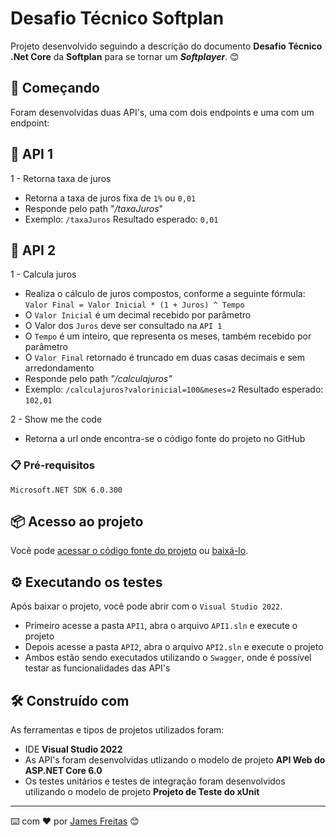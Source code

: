 # Desafio Técnico Softplan

Projeto desenvolvido seguindo a descrição do documento <b>Desafio Técnico .Net Core</b> da <b>Softplan</b> para se tornar um <b><i>Softplayer</b></i>. 😊

## 🚀 Começando

Foram desenvolvidas duas API's, uma com dois endpoints e uma com um endpoint: 

## 📌 API 1

1 - Retorna taxa de juros
* Retorna a taxa de juros fixa de ```1%``` ou ```0,01```
* Responde pelo path "<i>/taxaJuros</i>"
* Exemplo: ```/taxaJuros``` Resultado esperado: ```0,01```

## 📌 API 2

1 - Calcula juros
* Realiza o cálculo de juros compostos, conforme a seguinte fórmula: ```Valor Final = Valor Inicial * (1 + Juros) ^ Tempo```
* O ```Valor Inicial``` é um decimal recebido por parâmetro
* O Valor dos ```Juros``` deve ser consultado na ```API 1```
* O ```Tempo``` é um inteiro, que representa os meses, também recebido por parâmetro
* O ```Valor Final``` retornado é truncado em duas casas decimais e sem arredondamento
* Responde pelo path <i>"/calculajuros"</i>
* Exemplo: ```/calculajuros?valorinicial=100&meses=2``` Resultado esperado: ```102,01```

2 - Show me the code
* Retorna a url onde encontra-se o código fonte do projeto no GitHub

### 📋 Pré-requisitos

```
Microsoft.NET SDK 6.0.300
```
## 📦 Acesso ao projeto

Você pode [acessar o código fonte do projeto](https://github.com/jamesf182/DesafioTecnicoSoftplan) ou [baixá-lo](https://github.com/jamesf182/DesafioTecnicoSoftplan/archive/refs/heads/master.zip).

## ⚙️ Executando os testes

Após baixar o projeto, você pode abrir com o ```Visual Studio 2022```.
* Primeiro acesse a pasta ```API1```, abra o arquivo ```API1.sln``` e execute o projeto
* Depois acesse a pasta ```API2```, abra o arquivo ```API2.sln``` e execute o projeto
* Ambos estão sendo executados utilizando o ```Swagger```, onde é possível testar as funcionalidades das API's

## 🛠️ Construído com

As ferramentas e tipos de projetos utilizados foram:

* IDE <b>Visual Studio 2022</b>
* As API's foram desenvolvidas utlizando o modelo de projeto <b>API Web do ASP.NET Core 6.0</b>
* Os testes unitários e testes de integração foram desenvolvidos utilizando o modelo de projeto <b>Projeto de Teste do xUnit</b>


---
⌨️ com ❤️ por [James Freitas](https://github.com/jamesf182) 😊

